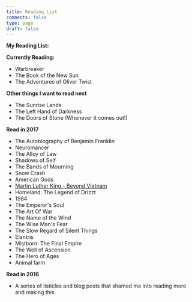 ```yaml
---
title: Reading List
comments: false
type: page
draft: false
---
```


**My Reading List:**

**Currently Reading:**

- Warbreaker
- The Book of the New Sun
- The Adventures of Oliver Twist

**Other things I want to read next**

- The Sunrise Lands
- The Left Hand of Darkness
- The Doors of Stone (Whenever it comes out!)

**Read in 2017**

- The Autobiography of Benjamin Franklin
- Neuromancer
- The Alloy of Law
- Shadows of Self
- The Bands of Mourning
- Snow Crash
- American Gods
- [Martin Luther King - Beyond Vietnam](http://kingencyclopedia.stanford.edu/encyclopedia/documentsentry/doc_beyond_vietnam/)
- Homeland: The Legend of Drizzt
- 1984
- The Emperor's Soul
- The Art Of War
- The Name of the Wind
- The Wise Man's Fear
- The Slow Regard of Silent Things
- Elantris
- Mistborn: The Final Empire
- The Well of Ascension
- The Hero of Ages
- Animal farm

**Read in 2016**

- A series of listicles and blog posts that shamed me into reading more and making this.


